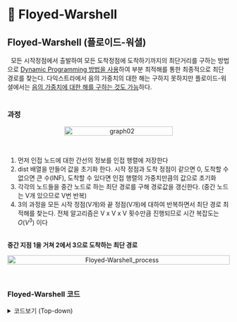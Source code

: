 # 📄 **Floyed-Warshell**

## **Floyed-Warshell (플로이드-워셜)**

&nbsp;&nbsp;모든 시작정점에서 출발하여 모든 도착정점에 도착하기까지의 최단거리를 구하는 방법으로 <u>Dynamic Programming 방법을 사용</u>하여 부분 최적해를 통한 최종적으로 최단경로를 찾는다. 다익스트라에서 음의 가중치의 대한 해는 구하지 못하지만 플로이드-워셜에서는 <u>음의 가중치에 대한 해를 구하는 것도 가능</u>하다.
<br/><br/>

### **과정**

<p align="center" style="display: flex; justify-content: center;">
    <img style="width: 70%" src="images/graph02.png" alt="graph02">
</p></br>

1. 먼저 인접 노드에 대한 간선의 정보를 인접 행렬에 저장한다
2. dist 배열을 만들어 값을 초기화 한다. 시작 정점과 도착 정점이 같으면 0, 도착할 수 없으면 큰 수(INF), 도착할 수 있다면 인접 행렬의 가중치만큼의 값으로 초기화
3. 각각의 노드들을 중간 노드로 하는 최단 경로를 구해 경로값을 갱신한다. (중간 노드는 V개 있으므로 V번 반복)
4. 3의 과정을 모든 시작 정점(V개)와 끝 정점(V개)에 대하여 반복하면서 최단 경로 최적해를 찾는다. 전체 알고리즘은 V x V x V 횟수만큼 진행되므로 시간 복잡도는 $O(V^3)$ 이다
   </br></br>

**중간 지점 1을 거쳐 2에서 3으로 도착하는 최단 경로**

<p align="center" style="display: flex; justify-content: center;">
    <img style="width: 100%" src="images/Floyed-Warshell_process.png" alt="Floyed-Warshell_process">
</p></br>

### **Floyed-Warshell 코드**

<details>
<summary>코드보기 (Top-down)</summary>
<div markdown="1">

```java
/* dist 배열 초기화 */
for (int i=1; i<=V; i++) {
    for (int j=1; j<=V; j++) {
        if (i == j) dist[i][j] = 0;
        else if (adjArr[i][j] > 0) dist[i][j] = adjArr[i][j];
        else dist[i][j] = INF;
    }
}

/* 플로이드-워셜 */
for (int k=1; k<=V; k++) {
    for (int i=1; i<=V; i++) {
        for (int j=1; j<=V; j++) {
            dist[i][j] = Math.min(dist[i][j], dist[i][k] + dist[k][j]);
        }
    }
}
```

</div>
</details>
